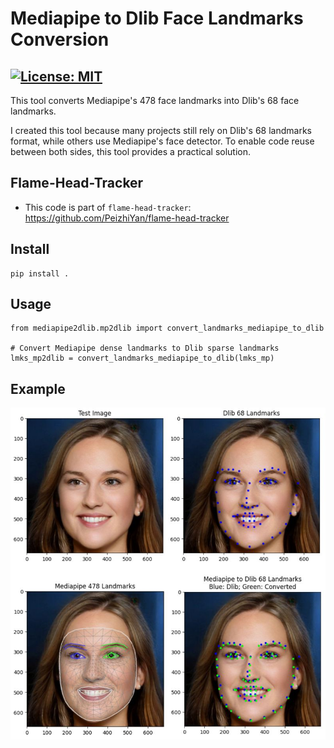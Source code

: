# Mediapipe to Dlib Face Landmarks Conversion

## [![License: MIT](https://img.shields.io/badge/License-MIT-yellow.svg)](https://opensource.org/licenses/MIT)

This tool converts Mediapipe's 478 face landmarks into Dlib's 68 face landmarks.

I created this tool because many projects still rely on Dlib's 68 landmarks format, while others use Mediapipe's face detector. To enable code reuse between both sides, this tool provides a practical solution.

## Flame-Head-Tracker
- This code is part of ```flame-head-tracker```: https://github.com/PeizhiYan/flame-head-tracker

## Install
```
pip install .
```

## Usage

```
from mediapipe2dlib.mp2dlib import convert_landmarks_mediapipe_to_dlib

# Convert Mediapipe dense landmarks to Dlib sparse landmarks
lmks_mp2dlib = convert_landmarks_mediapipe_to_dlib(lmks_mp)
```

## Example

![Alt text](./assets/example.jpeg)
